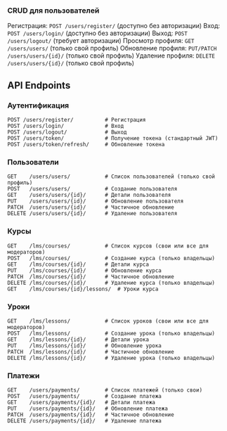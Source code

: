 
###  CRUD для пользователей
Регистрация: `POST /users/register/` (доступно без авторизации)
Вход: `POST /users/login/` (доступно без авторизации)
Выход: `POST /users/logout/` (требует авторизации)
Просмотр профиля: `GET /users/users/` (только свой профиль)
Обновление профиля: `PUT/PATCH /users/users/{id}/` (только свой профиль)
Удаление профиля: `DELETE /users/users/{id}/` (только свой профиль)

## API Endpoints

### Аутентификация
```
POST /users/register/          # Регистрация
POST /users/login/             # Вход
POST /users/logout/            # Выход
POST /users/token/             # Получение токена (стандартный JWT)
POST /users/token/refresh/     # Обновление токена
```

### Пользователи
```
GET    /users/users/           # Список пользователей (только свой профиль)
POST   /users/users/           # Создание пользователя
GET    /users/users/{id}/      # Детали пользователя
PUT    /users/users/{id}/      # Обновление пользователя
PATCH  /users/users/{id}/      # Частичное обновление
DELETE /users/users/{id}/      # Удаление пользователя
```

### Курсы
```
GET    /lms/courses/           # Список курсов (свои или все для модераторов)
POST   /lms/courses/           # Создание курса (только владельцы)
GET    /lms/courses/{id}/      # Детали курса
PUT    /lms/courses/{id}/      # Обновление курса
PATCH  /lms/courses/{id}/      # Частичное обновление
DELETE /lms/courses/{id}/      # Удаление курса (только владельцы)
GET    /lms/courses/{id}/lessons/  # Уроки курса
```

### Уроки
```
GET    /lms/lessons/           # Список уроков (свои или все для модераторов)
POST   /lms/lessons/           # Создание урока (только владельцы)
GET    /lms/lessons/{id}/      # Детали урока
PUT    /lms/lessons/{id}/      # Обновление урока
PATCH  /lms/lessons/{id}/      # Частичное обновление
DELETE /lms/lessons/{id}/      # Удаление урока (только владельцы)
```

### Платежи
```
GET    /users/payments/        # Список платежей (только свои)
POST   /users/payments/        # Создание платежа
GET    /users/payments/{id}/   # Детали платежа
PUT    /users/payments/{id}/   # Обновление платежа
PATCH  /users/payments/{id}/   # Частичное обновление
DELETE /users/payments/{id}/   # Удаление платежа
```
